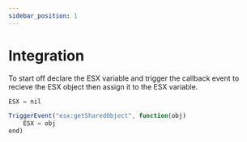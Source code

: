 ```yaml
---
sidebar_position: 1
---
```



# Integration

To start off declare the ESX variable and trigger the callback event to recieve the ESX object then assign it to the ESX variable.
```jsx
ESX = nil

TriggerEvent("esx:getSharedObject", function(obj)
    ESX = obj
end)
```